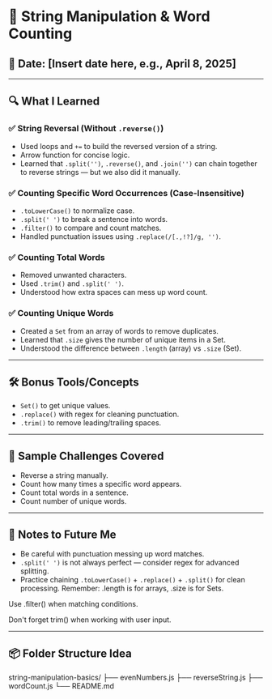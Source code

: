# 🧠 String Manipulation & Word Counting

## 📅 Date: [Insert date here, e.g., April 8, 2025]

---

## 🔍 What I Learned

### ✅ String Reversal (Without `.reverse()`)
- Used loops and `+=` to build the reversed version of a string.
- Arrow function for concise logic.
- Learned that `.split('')`, `.reverse()`, and `.join('')` can chain together to reverse strings — but we also did it manually.

### ✅ Counting Specific Word Occurrences (Case-Insensitive)
- `.toLowerCase()` to normalize case.
- `.split(' ')` to break a sentence into words.
- `.filter()` to compare and count matches.
- Handled punctuation issues using `.replace(/[.,!?]/g, '')`.

### ✅ Counting Total Words
- Removed unwanted characters.
- Used `.trim()` and `.split(' ')`.
- Understood how extra spaces can mess up word count.

### ✅ Counting Unique Words
- Created a `Set` from an array of words to remove duplicates.
- Learned that `.size` gives the number of unique items in a Set.
- Understood the difference between `.length` (array) vs `.size` (Set).

---

## 🛠 Bonus Tools/Concepts
- `Set()` to get unique values.
- `.replace()` with regex for cleaning punctuation.
- `.trim()` to remove leading/trailing spaces.

---

## 📌 Sample Challenges Covered
- Reverse a string manually.
- Count how many times a specific word appears.
- Count total words in a sentence.
- Count number of unique words.

---

## 🤯 Notes to Future Me
- Be careful with punctuation messing up word matches.
- `.split(' ')` is not always perfect — consider regex for advanced splitting.
- Practice chaining `.toLowerCase()` + `.replace()` + `.split()` for clean processing.
Remember: .length is for arrays, .size is for Sets.

Use .filter() when matching conditions.

Don't forget trim() when working with user input.

---

## 📦 Folder Structure Idea
string-manipulation-basics/
├── evenNumbers.js
├── reverseString.js
├── wordCount.js
└── README.md
